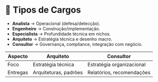 # 📘 Tipos de Cargos

- **Analista** → Operacional (defesa/detecção).
- **Engenheiro** → Construção/implementação.
- **Especialista** → Profundidade técnica em nichos.
- **Arquiteto** → Estratégia técnica e desenho macro.
- **Consultor** → Governança, compliance, integração com negócio.

| Aspecto | Arquiteto | Consultor |
|---------|-----------|-----------|
| Foco | Estratégia técnica | Estratégia organizacional |
| Entregas | Arquiteturas, padrões | Relatórios, recomendações |

